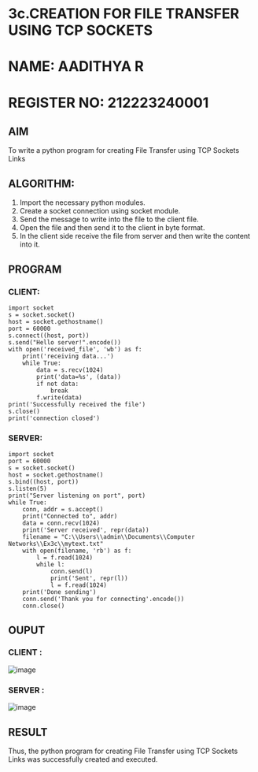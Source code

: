 # 3c.CREATION FOR FILE TRANSFER USING TCP SOCKETS

# NAME: AADITHYA R
# REGISTER NO: 212223240001

## AIM
To write a python program for creating File Transfer using TCP Sockets Links
## ALGORITHM:
1. Import the necessary python modules.
2. Create a socket connection using socket module.
3. Send the message to write into the file to the client file.
4. Open the file and then send it to the client in byte format.
5. In the client side receive the file from server and then write the content into it.
## PROGRAM
### CLIENT:
~~~
import socket
s = socket.socket()
host = socket.gethostname()
port = 60000
s.connect((host, port))
s.send("Hello server!".encode())
with open('received_file', 'wb') as f:
    print('receiving data...')
    while True:
        data = s.recv(1024)
        print('data=%s', (data))
        if not data:
            break
        f.write(data)
print('Successfully received the file')
s.close()
print('connection closed')
~~~
### SERVER:
~~~
import socket
port = 60000
s = socket.socket()
host = socket.gethostname()
s.bind((host, port))
s.listen(5)
print("Server listening on port", port)
while True:
    conn, addr = s.accept()
    print("Connected to", addr)
    data = conn.recv(1024)
    print('Server received', repr(data))
    filename = "C:\\Users\\admin\\Documents\\Computer Networks\\Ex3c\\mytext.txt"
    with open(filename, 'rb') as f:
        l = f.read(1024)
        while l:
            conn.send(l)
            print('Sent', repr(l))
            l = f.read(1024)
    print('Done sending')
    conn.send('Thank you for connecting'.encode())
    conn.close()
~~~
## OUPUT
### CLIENT :
![image](https://github.com/user-attachments/assets/959f143b-e233-498d-9214-367ea74a2ed5)
### SERVER :
![image](https://github.com/Rajaraman77/3c.FILE_TRANSFER_USING_TCP_SOCKETS/assets/150319383/c88fed71-f545-499b-91fb-763c216f9cfb)

## RESULT
Thus, the python program for creating File Transfer using TCP Sockets Links was 
successfully created and executed.
